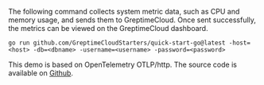 
The following command collects system metric data, such as CPU and memory usage, and sends them to GreptimeCloud. Once sent successfully, the metrics can be viewed on the GreptimeCloud dashboard.

```shell
go run github.com/GreptimeCloudStarters/quick-start-go@latest -host=<host> -db=<dbname> -username=<username> -password=<password>
```

This demo is based on OpenTelemetry OTLP/http. The source code is available on [Github](https://github.com/GreptimeCloudStarters/quick-start-go).
